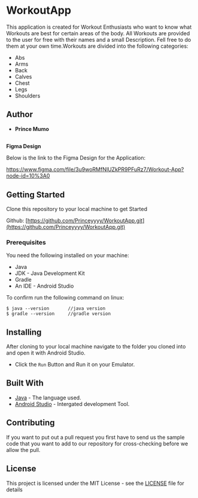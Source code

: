 # WorkoutApp

This application is created for Workout Enthusiasts who want to know what Workouts are best for certain areas of the body. All Workouts are provided to the user for free with their names and a small Description. Fell free to do them at your own time.Workouts are divided into the following categories:
- Abs
- Arms
- Back
- Calves
- Chest
- Legs
- Shoulders

## Author

* **Prince Mumo** 

##
**Figma Design**

Below is the link to the Figma Design for the Application:

https://www.figma.com/file/3u9woRMfNIUZkPR9PFuRz7/Workout-App?node-id=10%3A0


## Getting Started

Clone this repository to your local machine to get Started

Github: [https://github.com/Princeyyyy/WorkoutApp.git](https://github.com/Princeyyyy/WorkoutApp.git)

### Prerequisites

You need the following installed on your machine:
- Java
- JDK - Java Development Kit
- Gradle
- An IDE - Android Studio


To confirm run the following command on linux:
```
$ java --version       //java version
$ gradle --version     //gradle version
```

## Installing

After cloning to your local machine navigate to the folder you cloned into and open it with Android Studio.
* Click the ```Run``` Button and Run it on your Emulator.



## Built With

* [Java](https://www.java.com/) - The language used.
* [Android Studio](https://developer.android.com/) - Intergated development Tool.


## Contributing
If you want to put out a pull request you first have to send us the sample code that you want to add to our repository for cross-checking before we allow the pull.


## License

This project is licensed under the MIT License - see the [LICENSE](LICENSE) file for details